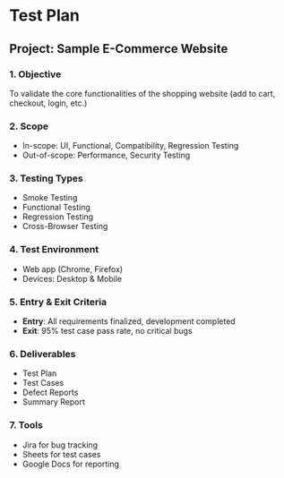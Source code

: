 # Test Plan

## Project: Sample E-Commerce Website

### 1. Objective
To validate the core functionalities of the shopping website (add to cart, checkout, login, etc.)

### 2. Scope
- In-scope: UI, Functional, Compatibility, Regression Testing
- Out-of-scope: Performance, Security Testing

### 3. Testing Types
- Smoke Testing
- Functional Testing
- Regression Testing
- Cross-Browser Testing

### 4. Test Environment
- Web app (Chrome, Firefox)
- Devices: Desktop & Mobile

### 5. Entry & Exit Criteria
- **Entry**: All requirements finalized, development completed
- **Exit**: 95% test case pass rate, no critical bugs

### 6. Deliverables
- Test Plan
- Test Cases
- Defect Reports
- Summary Report

### 7. Tools
- Jira for bug tracking
- Sheets for test cases
- Google Docs for reporting

